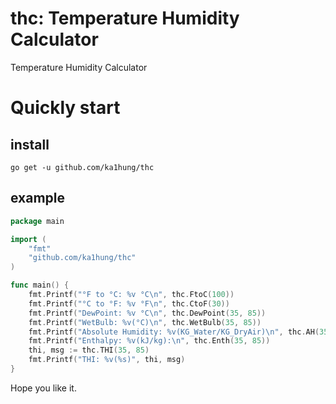 # thc: Temperature Humidity Calculator
Temperature Humidity Calculator 

# Quickly start

## install

    go get -u github.com/ka1hung/thc

## example
```go
package main

import (
	"fmt"
	"github.com/ka1hung/thc"
)

func main() {
	fmt.Printf("°F to °C: %v °C\n", thc.FtoC(100))
	fmt.Printf("°C to °F: %v °F\n", thc.CtoF(30))
	fmt.Printf("DewPoint: %v °C\n", thc.DewPoint(35, 85))
	fmt.Printf("WetBulb: %v(°C)\n", thc.WetBulb(35, 85))
	fmt.Printf("Absolute Humidity: %v(KG_Water/KG_DryAir)\n", thc.AH(35, 85))
	fmt.Printf("Enthalpy: %v(kJ/kg):\n", thc.Enth(35, 85))
	thi, msg := thc.THI(35, 85)
	fmt.Printf("THI: %v(%s)", thi, msg)
}
```
Hope you like it.